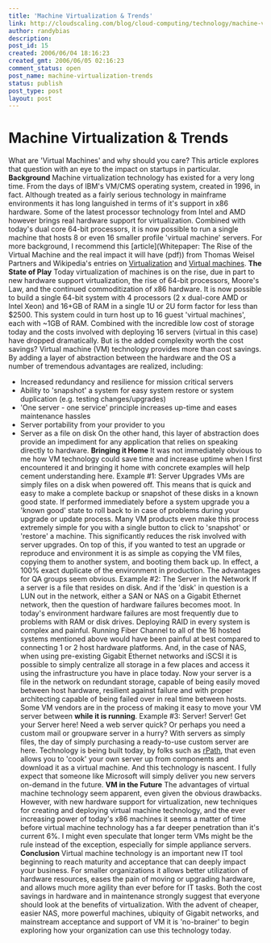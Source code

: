 ```yaml
---
title: 'Machine Virtualization & Trends'
link: http://cloudscaling.com/blog/cloud-computing/technology/machine-virtualization-trends/
author: randybias
description: 
post_id: 15
created: 2006/06/04 18:16:23
created_gmt: 2006/06/05 02:16:23
comment_status: open
post_name: machine-virtualization-trends
status: publish
post_type: post
layout: post
---
```


# Machine Virtualization & Trends

What are 'Virtual Machines' and why should you care? This article explores that question with an eye to the impact on startups in particular. **Background** Machine virtualization technology has existed for a very long time. From the days of IBM's VM/CMS operating system, created in 1996, in fact. Although treated as a fairly serious technology in mainframe environments it has long languished in terms of it's support in x86 hardware. Some of the latest processor technology from Intel and AMD however brings real hardware support for virtualization. Combined with today's dual core 64-bit processors, it is now possible to run a single machine that hosts 8 or even 16 smaller profile 'virtual machine' servers. For more background, I recommend this [article](Whitepaper: The Rise of the Virtual Machine and the real impact it will have \(pdf\)) from Thomas Weisel Partners and Wikipedia's entries on [Virtualization](http://en.wikipedia.org/wiki/Virtualization) and [Virtual machines](http://en.wikipedia.org/wiki/Virtual_machine). **The State of Play** Today virtualization of machines is on the rise, due in part to new hardware support virtualization, the rise of 64-bit processors, Moore's Law, and the continued commoditization of x86 hardware. It is now possible to build a single 64-bit system with 4 processors (2 x dual-core AMD or Intel Xeon) and 16+GB of RAM in a single 1U or 2U form factor for less than $2500. This system could in turn host up to 16 guest 'virtual machines', each with ~1GB of RAM. Combined with the incredible low cost of storage today and the costs involved with deploying 16 servers (virtual in this case) have dropped dramatically. But is the added complexity worth the cost savings?  Virtual machine (VM) technology provides more than cost savings. By adding a layer of abstraction between the hardware and the OS a number of tremendous advantages are realized, including: 

  * Increased redundancy and resilience for mission critical servers
  * Ability to 'snapshot' a system for easy system restore or system duplication (e.g. testing changes/upgrades)
  * 'One server - one service' principle increases up-time and eases maintenance hassles
  * Server portability from your provider to you
  * Server as a file on disk
On the other hand, this layer of abstraction does provide an impediment for any application that relies on speaking directly to hardware. **Bringing it Home** It was not immediately obvious to me how VM technology could save time and increase uptime when I first encountered it and bringing it home with concrete examples will help cement understanding here. Example #1: Server Upgrades VMs are simply files on a disk when powered off. This means that is quick and easy to make a complete backup or snapshot of these disks in a known good state. If performed immediately before a system upgrade you a 'known good' state to roll back to in case of problems during your upgrade or update process. Many VM products even make this process extremely simple for you with a single button to click to 'snapshot' or 'restore' a machine. This significantly reduces the risk involved with server upgrades. On top of this, if you wanted to test an upgrade or reproduce and environment it is as simple as copying the VM files, copying them to another system, and booting them back up. In effect, a 100% exact duplicate of the environment in production. The advantages for QA groups seem obvious. Example #2: The Server in the Network If a server is a file that resides on disk. And if the 'disk' in question is a LUN out in the network, either a SAN or NAS on a Gigabit Ethernet network, then the question of hardware failures becomes moot. In today's environment hardware failures are most frequently due to problems with RAM or disk drives. Deploying RAID in every system is complex and painful. Running Fiber Channel to all of the 16 hosted systems mentioned above would have been painful at best compared to connecting 1 or 2 host hardware platforms. And, in the case of NAS, when using pre-existing Gigabit Ethernet networks and iSCSI it is possible to simply centralize all storage in a few places and access it using the infrastructure you have in place today. Now your server is a file in the network on redundant storage, capable of being easily moved between host hardware, resilient against failure and with proper architecting capable of being failed over in real time between hosts. Some VM vendors are in the process of making it easy to move your VM server between **while it is running**. Example #3: Server! Server! Get your Server here! Need a web server quick? Or perhaps you need a custom mail or groupware server in a hurry? With servers as simply files, the day of simply purchasing a ready-to-use custom server are here. Technology is being built today, by folks such as [rPath](http://www.rpath.com), that even allows you to 'cook' your own server up from components and download it as a virtual machine. And this technology is nascent. I fully expect that someone like Microsoft will simply deliver you new servers on-demand in the future. **VM in the Future** The advantages of virtual machine technology seem apparent, even given the obvious drawbacks. However, with new hardware support for virtualization, new techniques for creating and deploying virtual machine technology, and the ever increasing power of today's x86 machines it seems a matter of time before virtual machine technology has a far deeper penetration than it's current 6%. I might even speculate that longer term VMs might be the rule instead of the exception, especially for simple appliance servers. **Conclusion** Virtual machine technology is an important new IT tool beginning to reach maturity and acceptance that can deeply impact your business. For smaller organizations it allows better utilization of hardware resources, eases the pain of moving or upgrading hardware, and allows much more agility than ever before for IT tasks. Both the cost savings in hardware and in maintenance strongly suggest that everyone should look at the benefits of virtualization. With the advent of cheaper, easier NAS, more powerful machines, ubiquity of Gigabit networks, and mainstream acceptance and support of VM it is 'no-brainer' to begin exploring how your organization can use this technology today.